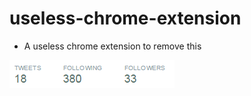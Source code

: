 # useless-chrome-extension

- A useless chrome extension to remove this

![ss](https://raw.githubusercontent.com/zerdnem/useless-chrome-extension/master/ss.png)
